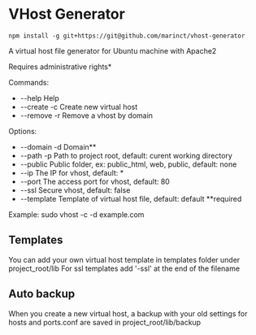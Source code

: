# VHost Generator #


```
npm install -g git+https://git@github.com/marinct/vhost-generator
```

A virtual host file generator for Ubuntu machine with Apache2

Requires administrative rights*

Commands:
* --help        Help
* --create -c   Create new virtual host
* --remove -r   Remove a vhost by domain

Options:
* --domain -d   Domain**
* --path   -p   Path to project root, default: curent working directory
* --public      Public folder, ex: public_html, web, public, default: none
* --ip          The IP for vhost, default: *
* --port        The access port for vhost, default: 80
* --ssl         Secure vhost, default: false
* --template    Template of virtual host file, default: default
**required

Example:
sudo vhost -c -d example.com

## Templates
You can add your own virtual host template in templates folder under project_root/lib
For ssl templates add '-ssl' at the end of the filename

## Auto backup
When you create a new virtual host, a backup with your old settings for hosts and ports.conf are saved in project_root/lib/backup
